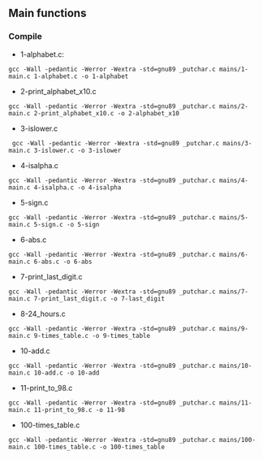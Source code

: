 ## Main functions

### Compile

- 1-alphabet.c:

```
gcc -Wall -pedantic -Werror -Wextra -std=gnu89 _putchar.c mains/1-main.c 1-alphabet.c -o 1-alphabet
```

- 2-print_alphabet_x10.c

```
gcc -Wall -pedantic -Werror -Wextra -std=gnu89 _putchar.c mains/2-main.c 2-print_alphabet_x10.c -o 2-alphabet_x10
```

- 3-islower.c

```
 gcc -Wall -pedantic -Werror -Wextra -std=gnu89 _putchar.c mains/3-main.c 3-islower.c -o 3-islower
```

- 4-isalpha.c

```
gcc -Wall -pedantic -Werror -Wextra -std=gnu89 _putchar.c mains/4-main.c 4-isalpha.c -o 4-isalpha
```

- 5-sign.c

```
gcc -Wall -pedantic -Werror -Wextra -std=gnu89 _putchar.c mains/5-main.c 5-sign.c -o 5-sign
```

- 6-abs.c

```
gcc -Wall -pedantic -Werror -Wextra -std=gnu89 _putchar.c mains/6-main.c 6-abs.c -o 6-abs
```

- 7-print_last_digit.c

```
gcc -Wall -pedantic -Werror -Wextra -std=gnu89 _putchar.c mains/7-main.c 7-print_last_digit.c -o 7-last_digit
```

- 8-24_hours.c

```
gcc -Wall -pedantic -Werror -Wextra -std=gnu89 _putchar.c mains/9-main.c 9-times_table.c -o 9-times_table
```

- 10-add.c

```
gcc -Wall -pedantic -Werror -Wextra -std=gnu89 _putchar.c mains/10-main.c 10-add.c -o 10-add
```

- 11-print_to_98.c

```
gcc -Wall -pedantic -Werror -Wextra -std=gnu89 _putchar.c mains/11-main.c 11-print_to_98.c -o 11-98
```

- 100-times_table.c

```
gcc -Wall -pedantic -Werror -Wextra -std=gnu89 _putchar.c mains/100-main.c 100-times_table.c -o 100-times_table
```
